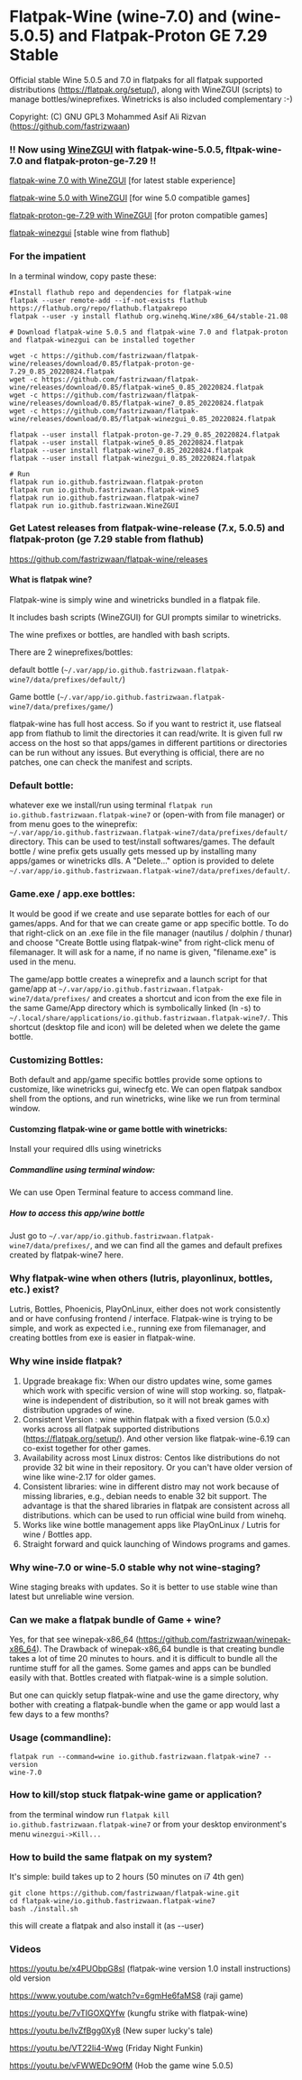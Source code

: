 # Flatpak-Wine (wine-7.0) and (wine-5.0.5) and Flatpak-Proton GE 7.29 Stable

Official stable Wine 5.0.5 and 7.0 in flatpaks for all flatpak supported distributions (https://flatpak.org/setup/), along with WineZGUI (scripts) to manage bottles/wineprefixes. Winetricks is also included complementary :-)

Copyright: (C) GNU GPL3 Mohammed Asif Ali Rizvan (https://github.com/fastrizwaan)

### !! Now using [WineZGUI](https://github.com/fastrizwaan/WineZGUI) with flatpak-wine-5.0.5, fltpak-wine-7.0 and flatpak-proton-ge-7.29 !!


[flatpak-wine 7.0 with WineZGUI](https://github.com/fastrizwaan/flatpak-wine/releases/download/0.85/flatpak-wine7_0.85_20220824.flatpak) [for latest stable experience]

[flatpak-wine 5.0 with WineZGUI](https://github.com/fastrizwaan/flatpak-wine/releases/download/0.85/flatpak-wine5_0.85_20220824.flatpak) [for wine 5.0 compatible games]

[flatpak-proton-ge-7.29 with WineZGUI](https://github.com/fastrizwaan/flatpak-wine/releases/download/0.85/flatpak-proton-ge-7.29_0.85_20220824.flatpak) [for proton compatible games]

[flatpak-winezgui](https://github.com/fastrizwaan/flatpak-wine/releases/download/0.85/flatpak-winezgui_0.85_20220824.flatpak) [stable wine from flathub]

### For the impatient

In a terminal window, copy paste these:

```
#Install flathub repo and dependencies for flatpak-wine
flatpak --user remote-add --if-not-exists flathub https://flathub.org/repo/flathub.flatpakrepo
flatpak --user -y install flathub org.winehq.Wine/x86_64/stable-21.08

# Download flatpak-wine 5.0.5 and flatpak-wine 7.0 and flatpak-proton and flatpak-winezgui can be installed together

wget -c https://github.com/fastrizwaan/flatpak-wine/releases/download/0.85/flatpak-proton-ge-7.29_0.85_20220824.flatpak
wget -c https://github.com/fastrizwaan/flatpak-wine/releases/download/0.85/flatpak-wine5_0.85_20220824.flatpak
wget -c https://github.com/fastrizwaan/flatpak-wine/releases/download/0.85/flatpak-wine7_0.85_20220824.flatpak
wget -c https://github.com/fastrizwaan/flatpak-wine/releases/download/0.85/flatpak-winezgui_0.85_20220824.flatpak

flatpak --user install flatpak-proton-ge-7.29_0.85_20220824.flatpak
flatpak --user install flatpak-wine5_0.85_20220824.flatpak
flatpak --user install flatpak-wine7_0.85_20220824.flatpak
flatpak --user install flatpak-winezgui_0.85_20220824.flatpak

# Run
flatpak run io.github.fastrizwaan.flatpak-proton
flatpak run io.github.fastrizwaan.flatpak-wine5
flatpak run io.github.fastrizwaan.flatpak-wine7
flatpak run io.github.fastrizwaan.WineZGUI
```

### Get Latest releases from flatpak-wine-release (7.x, 5.0.5) and flatpak-proton (ge 7.29 stable from flathub)

https://github.com/fastrizwaan/flatpak-wine/releases


#### What is flatpak wine?

Flatpak-wine is simply wine and winetricks bundled in a flatpak file. 

It includes bash scripts (WineZGUI) for GUI prompts similar to winetricks.

The wine prefixes or bottles, are handled with bash scripts.

There are 2 wineprefixes/bottles:

   default bottle (`~/.var/app/io.github.fastrizwaan.flatpak-wine7/data/prefixes/default/`)

   Game bottle    (`~/.var/app/io.github.fastrizwaan.flatpak-wine7/data/prefixes/game/`)

flatpak-wine has full host access. So if you want to restrict it, use flatseal app from flathub to limit the directories it can read/write. It is given full rw access on the host so that  apps/games in different partitions or directories can be run without any issues. But everything is official, there are no patches, one can check the manifest and scripts. 

### Default bottle:

whatever exe we install/run using terminal `flatpak run io.github.fastrizwaan.flatpak-wine7` or (open-with from file manager)  or from menu goes to the wineprefix: `~/.var/app/io.github.fastrizwaan.flatpak-wine7/data/prefixes/default/` directory. This can be used to test/install softwares/games. The default bottle / wine prefix gets usually gets messed up by installing many apps/games or winetricks dlls. A "Delete..." option is provided to delete `~/.var/app/io.github.fastrizwaan.flatpak-wine7/data/prefixes/default/`. 

### Game.exe / app.exe bottles:

It would be good if we create and use separate bottles for each of our games/apps. And for that we can create game or app specific bottle. To do that right-click on an .exe file in the file manager (nautilus / dolphin / thunar) and choose "Create Bottle using flatpak-wine" from right-click menu of filemanager. It will ask for a name, if no name is given, "filename.exe" is used in the menu. 

The game/app bottle creates a wineprefix and a launch script for that game/app at `~/.var/app/io.github.fastrizwaan.flatpak-wine7/data/prefixes/` and creates a shortcut and icon from the exe file in the same Game/App directory which is symbolically linked (ln -s) to `~/.local/share/applications/io.github.fastrizwaan.flatpak-wine7/`. This shortcut (desktop file and icon) will be deleted when we delete the game bottle.

### Customizing Bottles:

Both default and app/game specific bottles provide some options to customize, like winetricks gui, winecfg etc. We can open flatpak sandbox shell from the options, and run winetricks, wine like we run from terminal window.

#### Customzing flatpak-wine or game bottle with winetricks:

Install your required dlls using winetricks 

##### Commandline using terminal window:

We  can use Open Terminal feature to access command line.

##### How to access this app/wine bottle

Just go to `~/.var/app/io.github.fastrizwaan.flatpak-wine7/data/prefixes/`, and we can find all the games and default prefixes created by flatpak-wine7 here.

### Why flatpak-wine when others (lutris, playonlinux, bottles, etc.) exist?

Lutris, Bottles, Phoenicis, PlayOnLinux, either does not work consistently and or have confusing frontend / interface. 
Flatpak-wine is trying to be simple, and work as expected i.e., running exe from filemanager, and creating bottles from exe is easier in flatpak-wine.

### Why wine inside flatpak?

1. Upgrade breakage fix: When our distro updates wine, some games which work with specific version of wine will stop working. so, flatpak-wine is independent of distribution, so it will not break games with distribution upgrades of wine.
2. Consistent Version  : wine within flatpak with a fixed version (5.0.x) works across all flatpak supported distributions (https://flatpak.org/setup/). And other version like flatpak-wine-6.19 can co-exist together for other games.
3. Availability across most Linux distros: Centos like distributions do not provide 32 bit wine in their repository. Or you can't have older version of wine like wine-2.17 for older games.
4. Consistent libraries: wine in different distro may not work because of missing libraries, e.g., debian needs to enable 32 bit support. The advantage is that the shared libraries in flatpak are consistent across all distributions.  which can be used to run official wine build from winehq.
5. Works like wine bottle management apps like PlayOnLinux / Lutris for wine / Bottles app.
6. Straight forward and quick launching of Windows programs and games.

### Why wine-7.0 or wine-5.0 stable why not wine-staging?

Wine staging breaks with updates. So it is better to use stable wine than latest but unreliable wine version. 

### Can we make a flatpak bundle of Game + wine?

Yes, for that see winepak-x86_64 (https://github.com/fastrizwaan/winepak-x86_64). 
The Drawback of winepak-x86_64 bundle is that creating bundle takes a lot of time 20 minutes to hours. and it is difficult to bundle all the runtime stuff for all the games. Some games and apps can be bundled easily with that. Bottles created with flatpak-wine is a simple solution.

But one can quickly setup flatpak-wine and use the game directory, why bother with creating a flatpak-bundle when the game or app would last a few days to a few months?

### Usage (commandline):

```
flatpak run --command=wine io.github.fastrizwaan.flatpak-wine7 --version
wine-7.0
```

### How to kill/stop stuck flatpak-wine game or application?

from the terminal window run `flatpak kill io.github.fastrizwaan.flatpak-wine7` or from your desktop environment's menu `winezgui->Kill...`

### How to build the same flatpak on my system?

It's simple: build takes up to 2 hours (50 minutes on i7 4th gen)

```
git clone https://github.com/fastrizwaan/flatpak-wine.git
cd flatpak-wine/io.github.fastrizwaan.flatpak-wine7
bash ./install.sh
```

this will create a flatpak and also install it (as --user)

 
### Videos

https://youtu.be/x4PUObpG8sI                (flatpak-wine version 1.0 install instructions) old version

https://www.youtube.com/watch?v=6gmHe6faMS8 (raji game)

https://youtu.be/7vTIGOXQYfw                (kungfu strike with flatpak-wine)

https://youtu.be/IvZfBgg0Xy8                (New super lucky's tale)

https://youtu.be/VT22Ii4-Wwg                (Friday Night Funkin)

https://youtu.be/vFWWEDc9OfM                (Hob the game wine 5.0.5)
